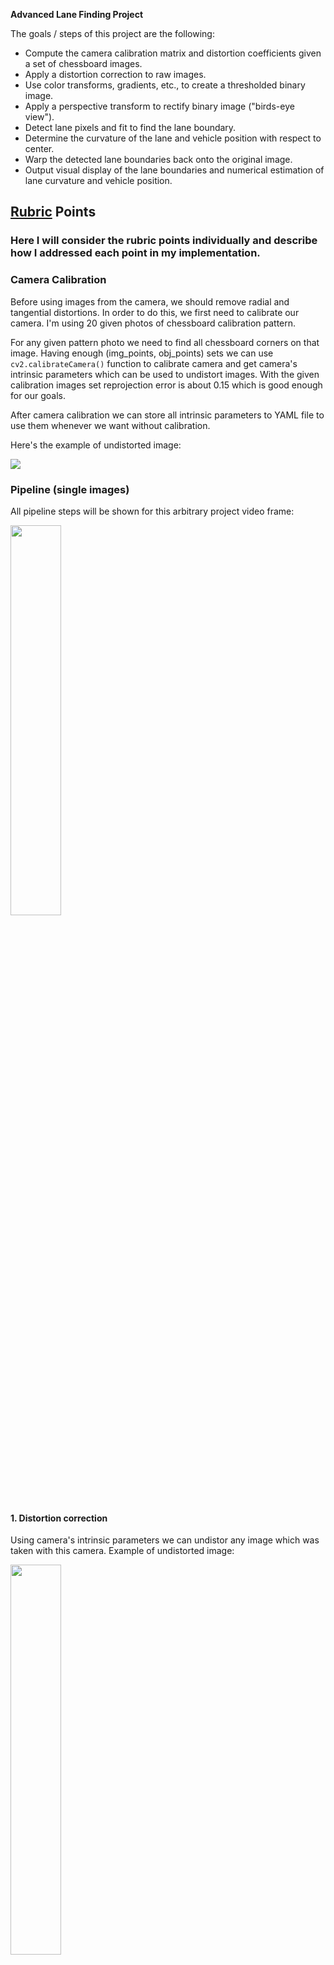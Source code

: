 
**Advanced Lane Finding Project**

The goals / steps of this project are the following:

* Compute the camera calibration matrix and distortion coefficients given a set of chessboard images.
* Apply a distortion correction to raw images.
* Use color transforms, gradients, etc., to create a thresholded binary image.
* Apply a perspective transform to rectify binary image ("birds-eye view").
* Detect lane pixels and fit to find the lane boundary.
* Determine the curvature of the lane and vehicle position with respect to center.
* Warp the detected lane boundaries back onto the original image.
* Output visual display of the lane boundaries and numerical estimation of lane curvature and vehicle position.

[//]: # (Image References)

[image1]: ./examples/undistort_output.png "Undistorted"
[image2]: ./test_images/test1.jpg "Road Transformed"
[image3]: ./examples/binary_combo_example.jpg "Binary Example"
[image4]: ./examples/warped_straight_lines.jpg "Warp Example"
[image5]: ./examples/color_fit_lines.jpg "Fit Visual"
[image6]: ./examples/example_output.jpg "Output"
[video1]: ./project_video.mp4 "Video"

## [Rubric](https://review.udacity.com/#!/rubrics/571/view) Points

### Here I will consider the rubric points individually and describe how I addressed each point in my implementation.  

### Camera Calibration

Before using images from the camera, we should remove radial and tangential distortions. In order to do this, we first need to calibrate our camera. I'm using 20 given photos of chessboard calibration pattern.

For any given pattern photo we need to find all chessboard corners on that image. Having enough (img_points, obj_points) sets we can use `cv2.calibrateCamera()` function to calibrate camera and get camera's intrinsic parameters which can be used to undistort images. With the given calibration images set reprojection error is about 0.15 which is good enough for our goals.

After camera calibration we can store all intrinsic parameters to YAML file to use them whenever we want without calibration.

Here's the example of undistorted image:

<img src="dist_correction.png">

### Pipeline (single images)

All pipeline steps will be shown for this arbitrary project video frame:

<img src="frame.jpg" width="40%" height="40%">

#### 1. Distortion correction

Using camera's intrinsic parameters we can undistor any image which was taken with this camera. Example of undistorted image:

<img src="undistorted.png" width="40%" height="40%">

Next two steps of my pipeline are done inside of `ImagePreprocessor` class. 

#### 2. Getting thresholded binary image

First, we need to get a combination of four gradient thresholds:

* Gradient absolute value for each image axis (`gradx` and `grady`)
* Gradient magnitude (`mag_binary`)
* Gradient direction (`dir_binary`)

<img src="gradients.png" width="40%" height="40%">

After combining these four images using formula `(gradx == 1) & (grady == 1) | (mag_binary == 1) & (dir_binary == 1)` we get this threshold image:

<img src="combined_gradients.png" width="40%" height="40%">

Before applying the set of color thresholds we need to convert our image to HLS color space since this color space provides well differed white and yellow colors in S and L channels. On the image below we can those channels:

<img src="hls.png" width="40%" height="40%">

Combining L and S channel threshold is necessary mainly for proper lane detection in areas with low contrast between lane and background. Here's the resulting binary images:

<img src="hls_threshold.png" width="40%" height="40%">

I combine those images using formula `(color_thresh_s == 1) & (color_thresh_l == 1)`. 

Now we can apply merge all binary images we have into one using simple formula `(color_thresh == 1) | (combined_grad_thresh == 1)`:

<img src="combined.png" width="40%" height="40%">

#### 3. Perspective transform

In order to get source points for perspective transform I've just pin pointed four points on a image of straight lane where first two and second two points lie on their own horizontal lines. To get destination points I've just stretched that trapezoid to a rectangle.

| Source        | Destination   | 
|:-------------:|:-------------:| 
| 558, 480     	| 305, 120      | 
| 735, 480      | 1022, 120     |
| 279, 669      | 279, 669      |
| 1048, 669     | 1048, 669     |

Image, transformed to the bird view:

<img src="bird_view.png" width="40%" height="40%">

All line fitting stuff happens in `SlidingWindowScanner` class.

#### 4. Fitting the line

The first frame, that comes to this pipeline is used for initialization. It is necessary to get the first approximation of line position. I used sliding window scanner to achieve this. First, I get the histogram of the lower half of an image and find two biggest peaks on it using `scipy.signal.argrelextrema()` function. Before getting maximums I smooth histogram with Gaussian filter and use threshold to reset all values, lower that the scaled average value of histogram to zero:

<img src="histogram.png" width="40%" height="40%">

The positions of those peaks allow us to place the first pair of scanning windows in the areas of lines which are being searched. Other windows are being placed to the same places as their predecessors, shifting to the mass center of surrounding points. After that we can get all good points and fit our lines:

<img src="init_wind.png" width="40%" height="40%">

Having initial window posiotions we don't need to do a blind search in next frames. We just need to search in +- window width area near the line:

<img src="next_wind.png" width="40%" height="40%">

To achieve the smoothness of lane detection I use the averaging of line coefficients between 5 subsequent frames.

#### 5. Radius of curvature and car position estimating

Having line coefficients we can rescale it to the world coordinates using known dimentions (for example, the approximate lane width). 

```
coeffs = np.polyfit(y * ym_per_pix, x * xm_per_pix, 2)
radius = ((1 + (2 * coeffs[0] * y_val * ym_per_pix + coeffs[1]) ** 2) ** 1.5) / np.absolute(2 * coeffs[0])
```
Given code snippet allow us to calculate the radius.

In order to estimate the car position relatively to the lane center we just calculate distances to the left and right lane markings and translate them to the distance from the lane center.

#### 6. Putting it all together

Function `process_image()` of `SlidingWindowScanner` class outputs several data layers and radiuses of curvature for left and right lane markings. No we can construct the resulting output frame:

 <img src="result.png" width="40%" height="40%">

---

### Pipeline (video)

Final version of the annotated video you can find (here)[https://github.com/grygoryant/CarND-Advanced-Lane-Lines/blob/master/project_video_annotated.mp4]

---

### Discussion

It is obvious that this solution is not the production solution which can be used in real self-driving car. Before going to production it is necessary to increase the robustness of proposed algorithm and to generalize it to make it possible to use it on roads with different width of lanes, in different weather and lighting conditions and, what's more, driving uphill or downhill. 

